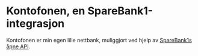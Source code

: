 # Kontofonen, en SpareBank1-integrasjon
Kontofonen er min egen lille nettbank, muliggjort ved hjelp av [SpareBank1s åpne API](https://developersparebank1.no/personlig-klient).
